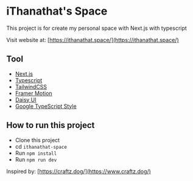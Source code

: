# iThanathat's Space
This project is for create my personal space with Next.js with typescript

Visit website at: [https://ithanathat.space/](https://ithanathat.space/)

## Tool
- [Next.js](https://nextjs.org/)
- [Typescript](https://www.typescriptlang.org/)
- [TailwindCSS](https://tailwindcss.com/)
- [Framer Motion](https://www.framer.com/motion/)
- [Daisy UI](https://daisyui.com/)
- [Google TypeScript Style](https://github.com/google/gts)

## How to run this project
- Clone this project
- cd `ithanathat-space`
- Run `npm install`
- Run `npm run dev`

Inspired by: [https://craftz.dog/](https://www.craftz.dog/)

